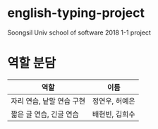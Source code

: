 # english-typing-project
Soongsil Univ school of software 2018 1-1 project

# 역할 분담
역할 | 이름
---- | ----
자리 연습, 낱말 연습 구현 | 정연우, 허예은
짧은 글 연습, 긴글 연습 | 배현빈, 김희수
